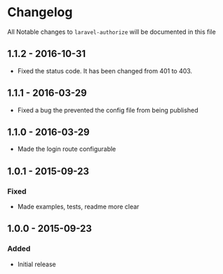 # Changelog

All Notable changes to `laravel-authorize` will be documented in this file

## 1.1.2 - 2016-10-31
- Fixed the status code. It has been changed from 401 to 403.

## 1.1.1 - 2016-03-29
- Fixed a bug the prevented the config file from being published

## 1.1.0 - 2016-03-29
- Made the login route configurable

## 1.0.1 - 2015-09-23

### Fixed
- Made examples, tests, readme more clear

## 1.0.0 - 2015-09-23

### Added
- Initial release

